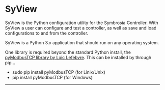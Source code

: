 # SyView
SyView is the Python configuration utility for the Symbrosia Controller. With SyView a user can configure and test a controller, as well as save and load configurations to and from the controller.

SyView is a Python 3.x application that should run on any operating system.

One library is required beyond the standard Python install, the [pyModbusTCP library by Loic Lefebvre](https://pypi.org/project/pyModbusTCP/).  This can be installed by through pip...

* sudo pip install pyModbusTCP (for Linix/Unix)
* pip install pyModbusTCP (for Windows)

---

